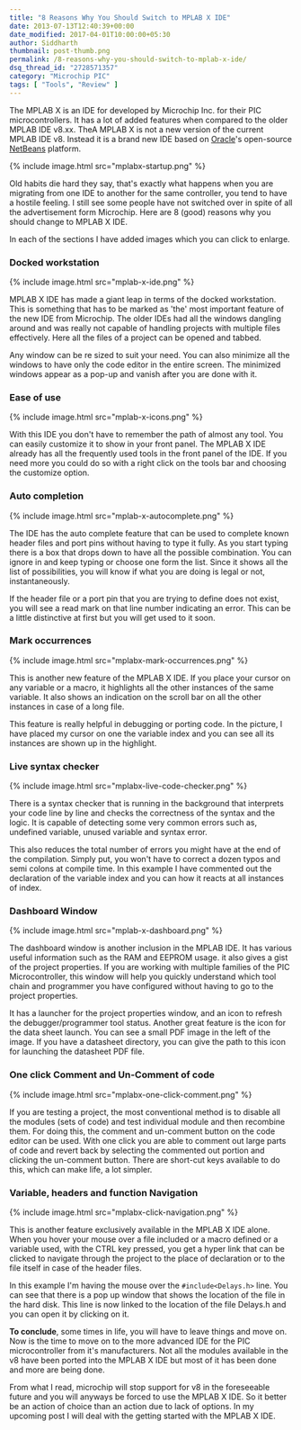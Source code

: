 ```yaml
---
title: "8 Reasons Why You Should Switch to MPLAB X IDE"
date: 2013-07-13T12:40:39+00:00
date_modified: 2017-04-01T10:00:00+05:30
author: Siddharth
thumbnail: post-thumb.png
permalink: /8-reasons-why-you-should-switch-to-mplab-x-ide/
dsq_thread_id: "2728571357"
category: "Microchip PIC"
tags: [ "Tools", "Review" ]
---
```


The MPLAB X is an IDE for developed by Microchip Inc. for their PIC microcontrollers. It has a lot of added features when compared to the older MPLAB IDE v8.xx. TheA MPLAB X is not a new version of the current MPLAB IDE v8. Instead it is a brand new IDE based on [Oracle](http://en.wikipedia.org/wiki/Oracle_Corporation "Oracle Corporation")'s open-source [NetBeans](http://en.wikipedia.org/wiki/NetBeans "NetBeans") platform.

{% include image.html src="mplabx-startup.png" %}

Old habits die hard they say, that's exactly what happens when you are migrating from one IDE to another for the same controller, you tend to have a hostile feeling. I still see some people have not switched over in spite of all the advertisement form Microchip. Here are 8 (good) reasons why you should change to MPLAB X IDE.

In each of the sections I have added images which you can click to enlarge.

### Docked workstation

{% include image.html src="mplab-x-ide.png" %}

MPLAB X IDE has made a giant leap in terms of the docked workstation. This is something that has to be marked as 'the' most important feature of the new IDE from Microchip. The older IDEs had all the windows dangling around and was really not capable of handling projects with multiple files effectively. Here all the files of a project can be opened and tabbed.

Any window can be re sized to suit your need. You can also minimize all the windows to have only the code editor in the entire screen. The minimized windows appear as a pop-up and vanish after you are done with it.

### Ease of use

{% include image.html src="mplab-x-icons.png" %}

With this IDE you don't have to remember the path of almost any tool. You can easily customize it to show in your front panel. The MPLAB X IDE already has all the frequently used tools in the front panel of the IDE. If you need more you could do so with a right click on the tools bar and choosing the customize option.

### Auto completion

{% include image.html src="mplab-x-autocomplete.png" %}

The IDE has the auto complete feature that can be used to complete known header files and port pins without having to type it fully. As you start typing there is a box that drops down to have all the possible combination. You can ignore in and keep typing or choose one form the list. Since it shows all the list of possibilities, you will know if what you are doing is legal or not, instantaneously.

If the header file or a port pin that you are trying to define does not exist, you will see a read mark on that line number indicating an error. This can be a little distinctive at first but you will get used to it soon.

### Mark occurrences

{% include image.html src="mplabx-mark-occurrences.png" %}

This is another new feature of the MPLAB X IDE. If you place your cursor on any variable or a macro, it highlights all the other instances of the same variable. It also shows an indication on the scroll bar on all the other instances in case of a long file.

This feature is really helpful in debugging or porting code. In the picture, I have placed my cursor on one the variable index and you can see all its instances are shown up in the highlight.

### Live syntax checker

{% include image.html src="mplabx-live-code-checker.png" %}

There is a syntax checker that is running in the background that interprets your code line by line and checks the correctness of the syntax and the logic. It is capable of detecting some very common errors such as, undefined variable, unused variable and syntax error.

This also reduces the total number of errors you might have at the end of the compilation. Simply put, you won't have to correct a dozen typos and semi colons at compile time. In this example I have commented out the declaration of the variable index and you can how it reacts at all instances of index.

### Dashboard Window

{% include image.html src="mplab-x-dashboard.png" %}

The dashboard window is another inclusion in the MPLAB IDE. It has various useful information such as the RAM and EEPROM usage. it also gives a gist of the project properties. If you are working with multiple families of the PIC Microcontroller, this window will help you quickly understand which tool chain and programmer you have configured without having to go to the project properties.

It has a launcher for the project properties window, and an icon to refresh the debugger/programmer tool status. Another great feature is the icon for the data sheet launch. You can see a small PDF image in the left of the image. If you have a datasheet directory, you can give the path to this icon for launching the datasheet PDF file.

### One click Comment and Un-Comment of code

{% include image.html src="mplabx-one-click-comment.png" %}

If you are testing a project, the most conventional method is to disable all the modules (sets of code) and test individual module and then recombine them. For doing this, the comment and un-comment button on the code editor can be used. With one click you are able to comment out large parts of code and revert back by selecting the commented out portion and clicking the un-comment button. There are short-cut keys available to do this, which can make life, a lot simpler.

### Variable, headers and function Navigation

{% include image.html src="mplabx-click-navigation.png" %}

This is another feature exclusively available in the MPLAB X IDE alone. When you hover your mouse over a file included or a macro defined or a variable used, with the CTRL key pressed, you get a hyper link that can be clicked to navigate through the project to the place of declaration or to the file itself in case of the header files.

In this example I'm having the mouse over the `#include<Delays.h>` line. You can see that there is a pop up window that shows the location of the file in the hard disk. This line is now linked to the location of the file Delays.h and you can open it by clicking on it.

**To conclude**, some times in life, you will have to leave things and move on. Now is the time to move on to the more advanced IDE for the PIC microcontroller from it's manufacturers. Not all the modules available in the v8 have been ported into the MPLAB X IDE but most of it has been done and more are being done.

From what I read, microchip will stop support for v8 in the foreseeable future and you will anyways be forced to use the MPLAB X IDE. So it better be an action of choice than an action due to lack of options. In my upcoming post I will deal with the getting started with the MPLAB X IDE.
